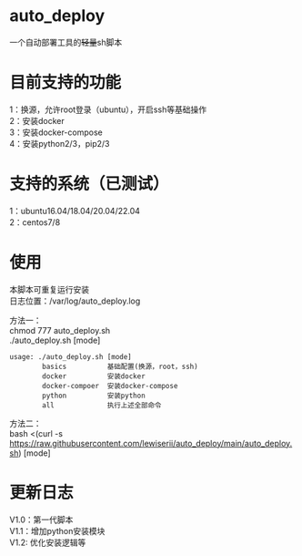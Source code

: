 # auto_deploy

一个自动部署工具的~~轻量~~sh脚本


# 目前支持的功能

1：换源，允许root登录（ubuntu），开启ssh等基础操作</br>
2：安装docker</br>
3：安装docker-compose</br>
4：安装python2/3，pip2/3


# 支持的系统（已测试）

1：ubuntu16.04/18.04/20.04/22.04</br>
2：centos7/8</br>


# 使用

本脚本可重复运行安装</br>
日志位置：/var/log/auto_deploy.log

方法一：</br>
chmod 777 auto_deploy.sh</br>
./auto_deploy.sh [mode]

```shell
usage: ./auto_deploy.sh [mode]
        basics		    基础配置(换源，root，ssh)
        docker		    安装docker
        docker-compoer  安装docker-compose
        python		    安装python
        all			    执行上述全部命令
```

方法二：</br>
bash <(curl -s https://raw.githubusercontent.com/lewiserii/auto_deploy/main/auto_deploy.sh) [mode]


# 更新日志
V1.0：第一代脚本</br>
V1.1：增加python安装模块</br>
V1.2: 优化安装逻辑等
